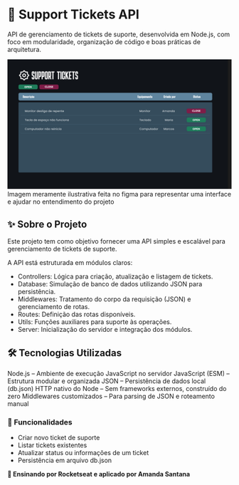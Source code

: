 # 🎫 Support Tickets API

API de gerenciamento de tickets de suporte, desenvolvida em Node.js, com foco em modularidade, organização de código e boas práticas de arquitetura.

![Tela inicial](./src/img/support-tickets-image.jpg)
Imagem meramente ilustrativa feita no figma para representar uma interface e ajudar no entendimento do projeto


## ✨ Sobre o Projeto

Este projeto tem como objetivo fornecer uma API simples e escalável para gerenciamento de tickets de suporte.

A API está estruturada em módulos claros:
- Controllers: Lógica para criação, atualização e listagem de tickets.
- Database: Simulação de banco de dados utilizando JSON para persistência.
- Middlewares: Tratamento do corpo da requisição (JSON) e gerenciamento de rotas.
- Routes: Definição das rotas disponíveis.
- Utils: Funções auxiliares para suporte às operações.
- Server: Inicialização do servidor e integração dos módulos.

## 🛠️ Tecnologias Utilizadas

Node.js – Ambiente de execução JavaScript no servidor
JavaScript (ESM) – Estrutura modular e organizada
JSON – Persistência de dados local (db.json)
HTTP nativo do Node – Sem frameworks externos, construído do zero
Middlewares customizados – Para parsing de JSON e roteamento manual

### 📌 Funcionalidades

- Criar novo ticket de suporte
- Listar tickets existentes
- Atualizar status ou informações de um ticket
- Persistência em arquivo db.json


**🧠  Ensinando por Rocketseat e aplicado por Amanda Santana**